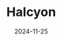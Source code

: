 ---  
layout: startup_page  
title: "Halcyon"  
id: "halcyon.ai"  
permalink: "/halcyonhalcyon.ai11252024/"  
website: "https://www.halcyon.ai/"  
funding_round: "Series C"  
funding_amount: "$100M"  
investors: "Evolution Equity Partners, Bain Capital Ventures (BCV), SYN Ventures, Harmony Group, Corner Capital Management, Dropbox Ventures, ServiceNow Ventures"  
about: "Halcyon is a cybersecurity platform designed to defeat ransomware attacks. It uses AI/ML models and a unique Key Capture feature to prevent data encryption and exfiltration, enabling rapid recovery without ransom payments. Its platform offers unmatched protection efficacy and peace of mind."  
markets: "Cybersecurity, Artificial Intelligence (AI), Computer, Network Security, Software"  
hq: "Austin, Texas, United States"  
founded_year: "2021"  
linkedin: "https://www.linkedin.com/company/halcyonai"  
twitter: "https://twitter.com/HalcyonAi"  
instagram: ""  
facebook: "https://www.facebook.com/HalcyonAI"  
crunchbase: "https://www.crunchbase.com/organization/halcyon-d8cf"  
pitchbook: "https://pitchbook.com/profiles/company/494133-40"  

date_display: "25-Nov-2024"  
date: "2024-11-25"

# SEO Optimization  
meta_title: "Halcyon - Series C Funding ($100M)"  
meta_description: "Halcyon, Halcyon is a cybersecurity platform designed to defeat ransomware attacks. It uses AI/ML models and a unique Key Capture feature to prevent data encry..."  
meta_keywords: "Halcyon, Cybersecurity, Artificial Intelligence (AI), Computer, Network Security, Software, Series C funding"  
canonical_url: "https://startup.projectstartups.com/halcyonhalcyon.ai11252024/"  
---